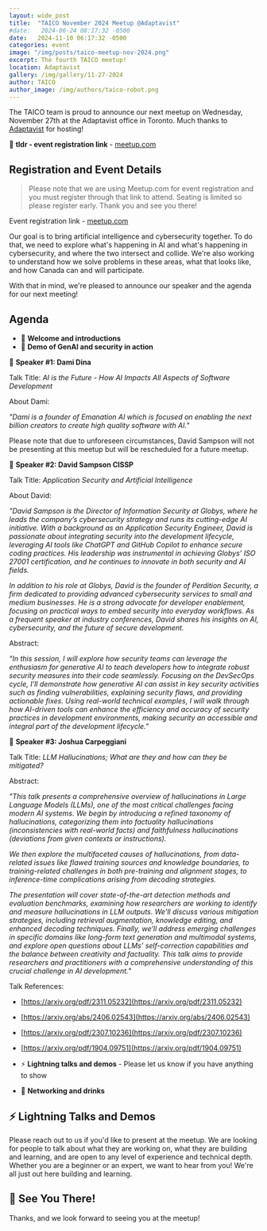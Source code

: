 ```yaml
---
layout: wide_post
title:  "TAICO November 2024 Meetup @Adaptavist"
#date:   2024-06-24 08:17:32 -0500
date:   2024-11-10 06:17:32 -0500
categories: event
image: "/img/posts/taico-meetup-nov-2024.png"
excerpt: The fourth TAICO meetup!
location: Adaptavist
gallery: /img/gallery/11-27-2024
author: TAICO
author_image: /img/authors/taico-robot.png
---
```


The TAICO team is proud to announce our next meetup on Wednesday, November 27th at the Adaptavist office in Toronto. Much thanks to [Adaptavist](https://www.adaptavist.com/) for hosting!

🔗 **tldr - event registration link** - [meetup.com](https://www.meetup.com/taico-toronto-artificial-intelligence-and-cybersecurity-org/events/304485317/)

## Registration and Event Details

>Please note that we are using Meetup.com for event registration and you must register through that link to attend. Seating is limited so please register early. Thank you and see you there!

Event registration link - [meetup.com](https://www.meetup.com/taico-toronto-artificial-intelligence-and-cybersecurity-org/events/304485317/)

Our goal is to bring artificial intelligence and cybersecurity together. To do that, we need to explore what's happening in AI and what's happening in cybersecurity, and where the two intersect and collide. We're also working to understand how we solve problems in these areas, what that looks like, and how Canada can and will participate.

With that in mind, we're pleased to announce our speaker and the agenda for our next meeting!

## Agenda

*  👋 **Welcome and introductions**
*  🚀 **Demo of GenAI and security in action**

🎤 **Speaker #1: Dami Dina**

Talk Title: *AI is the Future - How AI Impacts All Aspects of Software Development*

About Dami:

*"Dami is a founder of Emanation AI which is focused on enabling the next billion creators to create high quality software with AI."*

<div class="bg-green-100 border-l-4 border-green-500 text-green-700 p-4" role="alert">
  <p>Please note that due to unforeseen circumstances, David Sampson will not be presenting at this meetup but will be rescheduled for a future meetup.</p>
</div>

🎤 **Speaker #2: David Sampson CISSP**

Talk Title: *Application Security and Artificial Intelligence*

About David:

*"David Sampson is the Director of Information Security at Globys, where he leads the company’s cybersecurity strategy and runs its cutting-edge AI initiative. With a background as an Application Security Engineer, David is passionate about integrating security into the development lifecycle, leveraging AI tools like ChatGPT and GitHub Copilot to enhance secure coding practices. His leadership was instrumental in achieving Globys’ ISO 27001 certification, and he continues to innovate in both security and AI fields.*

*In addition to his role at Globys, David is the founder of Perdition Security, a firm dedicated to providing advanced cybersecurity services to small and medium businesses. He is a strong advocate for developer enablement, focusing on practical ways to embed security into everyday workflows. As a frequent speaker at industry conferences, David shares his insights on AI, cybersecurity, and the future of secure development.*

Abstract:

*"In this session, I will explore how security teams can leverage the enthusiasm for generative AI to teach developers how to integrate robust security measures into their code seamlessly. Focusing on the DevSecOps cycle, I’ll demonstrate how generative AI can assist in key security activities such as finding vulnerabilities, explaining security flaws, and providing actionable fixes. Using real-world technical examples, I will walk through how AI-driven tools can enhance the efficiency and accuracy of security practices in development environments, making security an accessible and integral part of the development lifecycle."*

🎤 **Speaker #3: Joshua Carpeggiani**

Talk Title: *LLM Hallucinations; What are they and how can they be mitigated?*

Abstract:

*"This talk presents a comprehensive overview of hallucinations in Large Language Models (LLMs), one of the most critical challenges facing modern AI systems. We begin by introducing a refined taxonomy of hallucinations, categorizing them into factuality hallucinations (inconsistencies with real-world facts) and faithfulness hallucinations (deviations from given contexts or instructions).*

*We then explore the multifaceted causes of hallucinations, from data-related issues like flawed training sources and knowledge boundaries, to training-related challenges in both pre-training and alignment stages, to inference-time complications arising from decoding strategies.*

*The presentation will cover state-of-the-art detection methods and evaluation benchmarks, examining how researchers are working to identify and measure hallucinations in LLM outputs. We’ll discuss various mitigation strategies, including retrieval augmentation, knowledge editing, and enhanced decoding techniques. Finally, we’ll address emerging challenges in specific domains like long-form text generation and multimodal systems, and explore open questions about LLMs’ self-correction capabilities and the balance between creativity and factuality. This talk aims to provide researchers and practitioners with a comprehensive understanding of this crucial challenge in AI development.*"

Talk References:

* [https://arxiv.org/pdf/2311.05232](https://arxiv.org/pdf/2311.05232)
* [https://arxiv.org/abs/2406.02543](https://arxiv.org/abs/2406.02543)
* [https://arxiv.org/pdf/2307.10236](https://arxiv.org/pdf/2307.10236)
* [https://arxiv.org/pdf/1904.09751](https://arxiv.org/pdf/1904.09751)

*  ⚡ **Lightning talks and demos** - Please let us know if you have anything to show
*  🍻 **Networking and drinks**

## ⚡ Lightning Talks and Demos

Please reach out to us if you'd like to present at the meetup. We are looking for people to talk about what they are working on, what they are building and learning, and are open to any level of experience and technical depth. Whether you are a beginner or an expert, we want to hear from you! We're all just out here building and learning.

## 👋 See You There!

Thanks, and we look forward to seeing you at the meetup!
